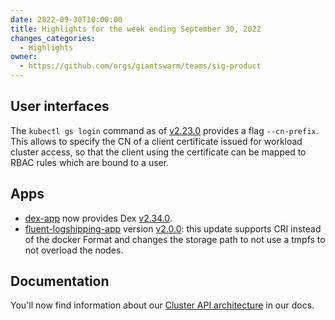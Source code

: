 ```yaml
---
date: 2022-09-30T10:00:00
title: Highlights for the week ending September 30, 2022
changes_categories:
  - Highlights
owner:
  - https://github.com/orgs/giantswarm/teams/sig-product
---
```


## User interfaces

The `kubectl gs login` command as of [v2.23.0](https://github.com/giantswarm/kubectl-gs/releases/tag/v2.23.0) provides a flag `--cn-prefix`. This allows to specify the CN of a client certificate issued for workload cluster access, so that the client using the certificate can be mapped to RBAC rules which are bound to a user.

## Apps
- [dex-app](https://github.com/giantswarm/dex-app) now provides Dex [v2.34.0](https://github.com/dexidp/dex/releases/tag/v2.34.0).
- [fluent-logshipping-app](https://github.com/giantswarm/fluent-logshipping-app) version [v2.0.0](https://github.com/giantswarm/fluent-logshipping-app/blob/master/CHANGELOG.md#200---2022-09-28): this update supports CRI instead of the docker Format and changes the storage path to not use a tmpfs to not overload the nodes.

## Documentation

You'll now find information about our [Cluster API architecture](https://docs.giantswarm.io/general/architecture/capi/) in our docs.
